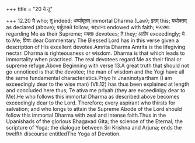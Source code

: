 +++
title = "20 ये तु"

+++
12.20 ये who; तु indeed; धर्म्यामृतम् immortal Dharma (Law); इदम् this;
यथोक्तम् as declared (above); पर्युपासते follow; श्रद्दधानाः endowed
with faith; मत्परमाः regarding Me as their Supreme; भक्ताः devotees; ते
they; अतीव exceedingly; मे to Me; प्रियाः dear.Commentary The Blessed
Lord has in this verse given a description of His excellent
devotee.Amrita Dharma Amrita is the lifegiving nectar. Dharma is
righteousness or wisdom. Dharma is that which leads to immortality when
practised. The real devotees regard Me as their final or supreme
refuge.Above Beginning with verse 13.A great truth that should not go
unnoticed is that the devotee; the man of wisdom and the Yogi have all
the same fundamental characteristics.Priyo hi Jnaninotyartham (I am
exceedingly dear to the wise man) (VII.12) has thus been explained at
length and concluded here thus; Te ativa me priyah (they are exceedinlgy
dear to Me).He who follows this immortal Dharma as described above
becomes exceedingly dear to the Lord. Therefore; every aspirant who
thirsts for salvation; and who longs to attain the Supreme Abode of the
Lord should follow this immortal Dharma with zeal and intense faith.Thus
in the Upanishads of the glorious Bhagavad Gita; the science of the
Eternal; the scripture of Yoga; the dialogue between Sri Krishna and
Arjuna; ends the twelfth discourse entitledThe Yoga of Devotion.  
  
